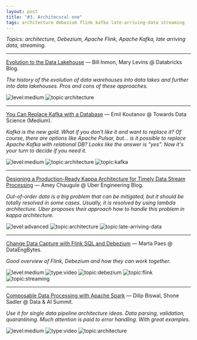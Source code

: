 ```yaml
---
layout: post
title: "#3. Architecural one"
tags: architecture debezium flink kafka late-arriving-data streaming
---
```


*Topics: architecture, Debezium, Apache Flink, Apache Kafka, late arriving data, streaming.*

<!--cut-->

---

[Evolution to the Data Lakehouse](https://databricks.com/blog/2021/05/19/evolution-to-the-data-lakehouse.html) — Bill Inmon, Mary Levins @ Databricks Blog.

*The history of the evolution of data warehouses into data lakes and further into data lakehouses. Pros and cons of these approaches.*

![level:medium] ![topic:architecture]

---

[You Can Replace Kafka with a Database](https://towardsdatascience.com/you-can-replace-kafka-with-a-database-39e13b610b63) — Emil Koutanov @ Towards Data Science (Medium).

*Kafka is the new gold. What if you don't like it and want to replace it? Of course, there are options like Apache Pulsar, but… is it possible to replace Apache Kafka with relational DB? Looks like the answer is "yes". Now it's your turn to decide if you need it.*

![level:medium] ![topic:architecture] ![topic:kafka]

---

[Designing a Production-Ready Kappa Architecture for Timely Data Stream Processing](https://eng.uber.com/kappa-architecture-data-stream-processing/) — Amey Chaugule @ Uber Engineering Blog.

*Out-of-order data is a big problem that can be mitigated, but it should be totally resolved in some cases. Usually, it is resolved by using lambda architecture. Uber proposes their approach how to handle this problem in kappa architecture.*

![level:advanced] ![topic:architecture] ![topic:late-arriving-data]

---

[Change Data Capture with Flink SQL and Debezium](https://noti.st/morsapaes/liQzgs/change-data-capture-with-flink-sql-and-debezium#sEX2KHv) — Marta Paes @ DataEngBytes.

*Good overview of Flink, Debezium and how they can work together.*

![level:medium] ![type:video] ![topic:debezium] ![topic:flink] ![topic:streaming]

---

[Composable Data Processing with Apache Spark](https://databricks.com/session_na20/composable-data-processing-with-apache-spark) — Dilip Biswal, Shone Sadler @ Data & AI Summit.

*Use it for single data pipeline architecture ideas. Data parsing, validation, quarantining. Much attention is paid to error handling. With great examples.*

![level:medium] ![type:video] ![topic:architecture]

<!--tags-->

[level:medium]: https://img.shields.io/badge/level-medium-blue
[level:advanced]: https://img.shields.io/badge/level-advanced-blue

[type:video]: https://img.shields.io/badge/type-video-c21bc6

[topic:architecture]: https://img.shields.io/badge/topic-architecture-260C3B
[topic:debezium]: https://img.shields.io/badge/topic-debezium-C2E0C6
[topic:flink]: https://img.shields.io/badge/topic-flink-714A49
[topic:kafka]: https://img.shields.io/badge/topic-kafka-CB9EB8
[topic:late-arriving-data]: https://img.shields.io/badge/topic-late--arriving--data-222A4C
[topic:streaming]: https://img.shields.io/badge/topic-streaming-F15A02
